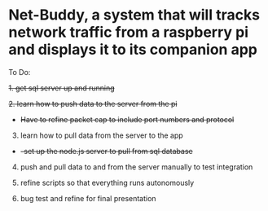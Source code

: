 # Net-Buddy, a system that will tracks network traffic from a raspberry pi and displays it to its companion app


To Do: 

~~1. get sql server up and running~~

~~2. learn how to push data to the server from the pi~~
  - ~~Have to refine packet cap to include port numbers and protocol~~

3. learn how to pull data from the server to the app 
  - ~~-set up the node.js server to pull from sql database~~

4. push and pull data to and from the server manually to test integration

5. refine scripts so that everything runs autonomously 

6. bug test and refine for final presentation 
